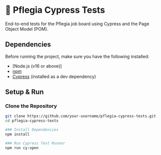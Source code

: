 # 🧪 Pflegia Cypress Tests

End-to-end tests for the Pflegia job board using Cypress and the Page Object Model (POM).

## Dependencies

Before running the project, make sure you have the following installed:

- [Node.js (v16 or above)]
- [npm](https://www.npmjs.com/)
- [Cypress](https://www.cypress.io/) (installed as a dev dependency)


## Setup & Run

### Clone the Repository

```bash
git clone https://github.com/your-username/pflegia-cypress-tests.git
cd pflegia-cypress-tests

### Install Dependencies
npm install

### Run Cypress Test Runner
npm run cy:open
